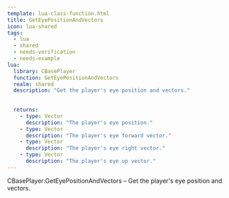 ```yaml
---
template: lua-class-function.html
title: GetEyePositionAndVectors
icon: lua-shared
tags:
  - lua
  - shared
  - needs-verification
  - needs-example
lua:
  library: CBasePlayer
  function: GetEyePositionAndVectors
  realm: shared
  description: "Get the player's eye position and vectors."
  
  
  returns:
    - type: Vector
      description: "The player's eye position."
    - type: Vector
      description: "The player's eye forward vector."
    - type: Vector
      description: "The player's eye right vector."
    - type: Vector
      description: "The player's eye up vector."
---
```


<div class="lua__search__keywords">
CBasePlayer:GetEyePositionAndVectors &#x2013; Get the player's eye position and vectors.
</div>
